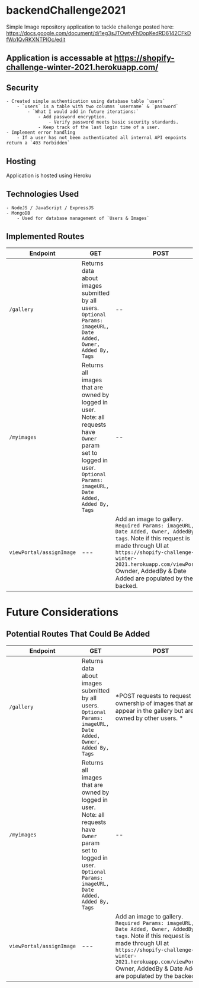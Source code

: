 # backendChallenge2021
Simple Image repository application to tackle challenge posted here: https://docs.google.com/document/d/1eg3sJTOwtyFhDopKedRD6142CFkDfWp1QvRKXNTPIOc/edit 


## Application is accessable at https://shopify-challenge-winter-2021.herokuapp.com/

## Security 
	- Created simple authentication using database table `users`
		- `users` is a table with two columns `username` & `password`
			- `What I would add in future iterations:`
				- Add password encryption.
					- Verify password meets basic security standards.
				- Keep track of the last login time of a user.
	- Implement error handling
		- If a user has not been authenticated all internal API enpoints return a `403 Forbidden`
		
## Hosting
Application is hosted using Heroku 

## Technologies Used
	- NodeJS / JavaScript / ExpressJS
	- MongoDB 
		- Used for database management of `Users & Images`
		
## Implemented Routes

Endpoint | GET | POST | PUT
--- | --- | --- | ---
`/gallery`| Returns data about images submitted by all users. `Optional Params: imageURL, Date Added, Owner, Added By, Tags` | -- | --
`/myimages` | Returns all images that are owned by logged in user. Note: all requests have `Owner` param set to logged in user. `Optional Params: imageURL, Date Added, Added By, Tags`| -- | --
`viewPortal/assignImage` | --- | Add an image to gallery. `Required Params: imageURL, Date Added, Owner, AddedBy, tags`. Note if this request is made through UI at `https://shopify-challenge-winter-2021.herokuapp.com/viewPortal/` Ownder, AddedBy & Date Added are populated by the backed. | --

# Future Considerations

## Potential Routes That Could Be Added

Endpoint | GET | POST | PUT
--- | --- | --- | ---
`/gallery`| Returns data about images submitted by all users. `Optional Params: imageURL, Date Added, Owner, Added By, Tags` | *POST requests to request ownership of images that are appear in the gallery but are owned by other users. * | --
`/myimages` | Returns all images that are owned by logged in user. Note: all requests have `Owner` param set to logged in user. `Optional Params: imageURL, Date Added, Added By, Tags`| -- | *Add ability to update tags that are associated to images*
`viewPortal/assignImage` | --- | Add an image to gallery. `Required Params: imageURL, Date Added, Owner, AddedBy, tags`. Note if this request is made through UI at `https://shopify-challenge-winter-2021.herokuapp.com/viewPortal/` Owner, AddedBy & Date Added are populated by the backed. | --
